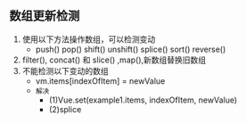 ## 数组更新检测      
1. 使用以下方法操作数组，可以检测变动           
    * push() pop() shift() unshift() splice() sort() reverse()
2. filter(), concat() 和 slice() ,map(),新数组替换旧数组
3. 不能检测以下变动的数组
    * vm.items[indexOfItem] = newValue           
    * `解决`
        * (1)Vue.set(example1.items, indexOfItem, newValue)
        * (2)splice
